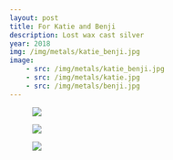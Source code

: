 ```yaml
---
layout: post
title: For Katie and Benji
description: Lost wax cast silver
year: 2018
img: /img/metals/katie_benji.jpg
image:
    - src: /img/metals/katie_benji.jpg
    - src: /img/metals/katie.jpg
    - src: /img/metals/benji.jpg
---
```

<figure>
  <img
    class="post-image" src="{{ page.image[0].src }}">
</figure>


<figure>
  <img
    class="post-image" src="{{ page.image[1].src }}">
</figure>


<figure>
  <img
    class="post-image" src="{{ page.image[2].src }}">
</figure>

